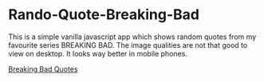 # Rando-Quote-Breaking-Bad
This is a simple vanilla javascript app which shows random quotes from my favourite series BREAKING BAD. 
The image qualities are not that good to view on desktop. It looks way better in mobile phones.

[Breaking Bad Quotes](https://relive-breaking-bad.netlify.app)
